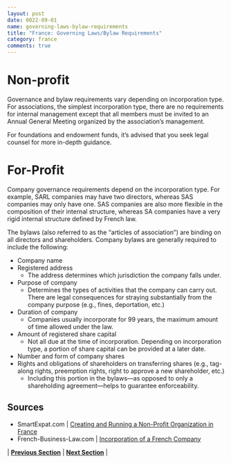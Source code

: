 ```yaml
---
layout: post
date: 0022-09-01
name: governing-laws-bylaw-requirements
title: "France: Governing Laws/Bylaw Requirements"
category: france
comments: true
---
```

# Non-profit
Governance and bylaw requirements vary depending on incorporation type. For associations, the simplest incorporation type, there are no requirements for internal management except that all members must be invited to an Annual General Meeting organized by the association’s management. 

For foundations and endowment funds, it’s advised that you seek legal counsel for more in-depth guidance.

# For-Profit
Company governance requirements depend on the incorporation type. For example, SARL companies may have two directors, whereas SAS companies may only have one. SAS companies are also more flexible in the composition of their internal structure, whereas SA companies have a very rigid internal structure defined by French law. 

The bylaws (also referred to as the “articles of association”) are binding on all directors and shareholders. Company bylaws are generally required to include the following:
- Company name
- Registered address
  - The address determines which jurisdiction the company falls under. 
- Purpose of company
  - Determines the types of activities that the company can carry out. There are legal consequences for straying substantially from the company purpose (e.g., fines, deportation, etc.)
- Duration of company 
  - Companies usually incorporate for 99 years, the maximum amount of time allowed under the law.
- Amount of registered share capital
  - Not all due at the time of incorporation. Depending on incorporation type, a portion of share capital can be provided at a later date. 
- Number and form of company shares
- Rights and obligations of shareholders on transferring shares (e.g., tag-along rights, preemption rights, right to approve a new shareholder, etc.)
  - Including this portion in the bylaws&mdash;as opposed to only a shareholding agreement&mdash;helps to guarantee enforceability. 

Sources
--- 
- SmartExpat.com | [Creating and Running a Non-Profit Organization in France](https://smartexpat.com/france/how-to-guides/work/non-profit-associations)
- French-Business-Law.com | [Incorporation of a French Company](http://www.french-business-law.com/incorporation-of-a-french-company-bylaws-article4.html)


| **[Previous Section]( https://neo-project.github.io/global-blockchain-compliance-hub//france/france-tax-and-auditing-requirements.html)** | **[Next Section]( https://neo-project.github.io/global-blockchain-compliance-hub//france/france-laws-token-sales.html)** |
